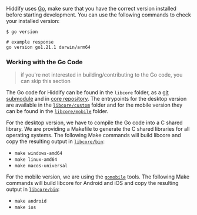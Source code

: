 Hiddify uses [Go](https://go.dev), make sure that you have the correct version installed before starting development. You can use the following commands to check your installed version:


```shell
$ go version

# example response
go version go1.21.1 darwin/arm64
```

### Working with the Go Code

> if you're not interested in building/contributing to the Go code, you can skip this section

The Go code for Hiddify can be found in the `libcore` folder, as a [git submodule](https://git-scm.com/book/en/v2/Git-Tools-Submodules) and in [core repository](https://github.com/hiddify/hiddify-next-core). The entrypoints for the desktop version are available in the [`libcore/custom`](https://github.com/hiddify/hiddify-next-core/tree/main/custom) folder and for the mobile version they can be found in the [`libcore/mobile`](https://github.com/hiddify/hiddify-next-core/tree/main/mobile) folder.

For the desktop version, we have to compile the Go code into a C shared library. We are providing a Makefile to generate the C shared libraries for all operating systems. The following Make commands will build libcore and copy the resulting output in [`libcore/bin`](https://github.com/hiddify/hiddify-next-core/tree/main/bin):

- `make windows-amd64`
- `make linux-amd64`
- `make macos-universal`

For the mobile version, we are using the [`gomobile`](https://github.com/golang/go/wiki/Mobile) tools. The following Make commands will build libcore for Android and iOS and copy the resulting output in [`libcore/bin`](https://github.com/hiddify/hiddify-next-core/tree/main/bin):

- `make android`
- `make ios`
